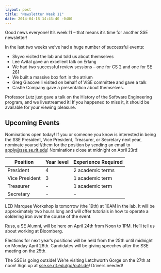 ```yaml
---
layout: post
title: "Newsletter Week 11"
date: 2014-04-18 14:43:40 -0400
---
```


Good news everyone! It’s week 11 – that means it’s time for another SSE newsletter!

In the last two weeks we’ve had a huge number of successful events:
* Skyvo visited the lab and told us about themselves
* Lee Avital gave an excellent talk on Erlang
* We had two successful review sessions – one for CS 2 and one for SE 261
* We built a massive box fort in the atrium
* Greg Giacovelli visited on behalf of ViSE committee and gave a talk
* Castle Company gave a presentation about themselves.

Professor Lutz just gave a talk on the History of the Software Engineering program, and we livestreamed it! If you happened to miss it, it should be available for your viewing pleasure.

## Upcoming Events

Nominations open today! If you or someone you know is interested in being the SSE President, Vice President, Treasurer, or Secretary next year, nominate yourself/them for the position by sending an email to <apply@sse.se.rit.edu>! Nominations close at midnight on April 23rd!

Position        | Year level    | Experience Required
----------------|---------------|------------------
President       | 4             | 2 academic terms
Vice President  | 3             | 1 academic term
Treasurer       | -             | 1 academic term
Secretary       | -             | -

LED Marquee Workshop is tomorrow (the 19th) at 10AM in the lab. It will be approximately two hours long and will offer tutorials in how to operate a soldering iron over the course of the event.

Russ, a SE Alumni, will be here on April 24th from Noon to 1PM. He’ll tell us about working at Bloomberg.

Elections for next year’s positions will be held from the 25th until midnight on Monday April 28th. Candidates will be giving speeches after the SSE meeting on the 25th.

The SSE is going outside! We’re visiting Letchworth Gorge on the 27th at noon! Sign up at [sse.se.rit.edu/go/outside](sse.se.rit.edu/go/outside)! Drivers needed!